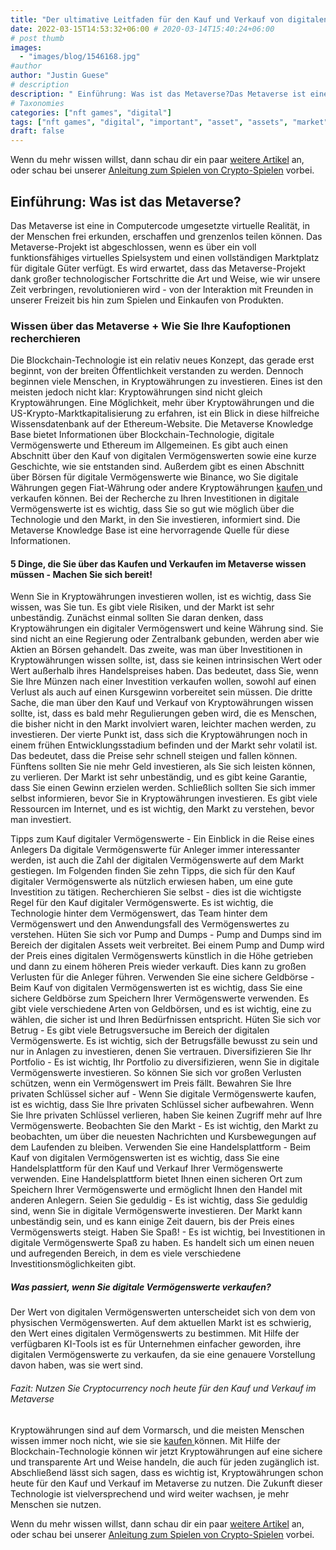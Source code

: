```yaml
---
title: "Der ultimative Leitfaden für den Kauf und Verkauf von digitalen Assets im Metaverse"
date: 2022-03-15T14:53:32+06:00 # 2020-03-14T15:40:24+06:00
# post thumb
images:
  - "images/blog/1546168.jpg"
#author
author: "Justin Guese"
# description
description: " Einführung: Was ist das Metaverse?Das Metaverse ist eine in Computercode umgesetzte virtuelle Realität, in der Menschen frei erkunden, erschaffen und gren"
# Taxonomies
categories: ["nft games", "digital"]
tags: ["nft games", "digital", "important", "asset", "assets", "market", "metaverse"]
draft: false
---
```



Wenn du mehr wissen willst, dann schau dir ein paar [weitere Artikel](/blog/) an, oder schau bei unserer [Anleitung zum Spielen von Crypto-Spielen](/services/how-do-i-get-started/) vorbei.


## Einführung: Was ist das Metaverse?

Das Metaverse ist eine in Computercode umgesetzte virtuelle Realität, in der Menschen frei erkunden, erschaffen und grenzenlos teilen können. Das Metaverse-Projekt ist abgeschlossen, wenn es über ein voll funktionsfähiges virtuelles Spielsystem und einen vollständigen Marktplatz für digitale Güter verfügt. Es wird erwartet, dass das Metaverse-Projekt dank großer technologischer Fortschritte die Art und Weise, wie wir unsere Zeit verbringen, revolutionieren wird - von der Interaktion mit Freunden in unserer Freizeit bis hin zum Spielen und Einkaufen von Produkten. 

### Wissen über das Metaverse + Wie Sie Ihre Kaufoptionen recherchieren

Die Blockchain-Technologie ist ein relativ neues Konzept, das gerade erst beginnt, von der breiten Öffentlichkeit verstanden zu werden. Dennoch beginnen viele Menschen, in Kryptowährungen zu investieren.
Eines ist den meisten jedoch nicht klar: Kryptowährungen sind nicht gleich Kryptowährungen. Eine Möglichkeit, mehr über Kryptowährungen und die US-Krypto-Marktkapitalisierung zu erfahren, ist ein Blick in diese hilfreiche Wissensdatenbank auf der Ethereum-Website.
Die Metaverse Knowledge Base bietet Informationen über Blockchain-Technologie, digitale Vermögenswerte und Ethereum im Allgemeinen. Es gibt auch einen Abschnitt über den Kauf von digitalen Vermögenswerten sowie eine kurze Geschichte, wie sie entstanden sind. Außerdem gibt es einen Abschnitt über Börsen für digitale Vermögenswerte wie Binance, wo Sie digitale Währungen gegen Fiat-Währung oder andere Kryptowährungen [ kaufen ](https://accounts.binance.com/en/register?ref=37092355) und verkaufen können.
Bei der Recherche zu Ihren Investitionen in digitale Vermögenswerte ist es wichtig, dass Sie so gut wie möglich über die Technologie und den Markt, in den Sie investieren, informiert sind. Die Metaverse Knowledge Base ist eine hervorragende Quelle für diese Informationen.

#### 5 Dinge, die Sie über das Kaufen und Verkaufen im Metaverse wissen müssen - Machen Sie sich bereit! 

Wenn Sie in Kryptowährungen investieren wollen, ist es wichtig, dass Sie wissen, was Sie tun. Es gibt viele Risiken, und der Markt ist sehr unbeständig. 
Zunächst einmal sollten Sie daran denken, dass Kryptowährungen ein digitaler Vermögenswert und keine Währung sind. Sie sind nicht an eine Regierung oder Zentralbank gebunden, werden aber wie Aktien an Börsen gehandelt. 
Das zweite, was man über Investitionen in Kryptowährungen wissen sollte, ist, dass sie keinen intrinsischen Wert oder Wert außerhalb ihres Handelspreises haben. Das bedeutet, dass Sie, wenn Sie Ihre Münzen nach einer Investition verkaufen wollen, sowohl auf einen Verlust als auch auf einen Kursgewinn vorbereitet sein müssen. 
Die dritte Sache, die man über den Kauf und Verkauf von Kryptowährungen wissen sollte, ist, dass es bald mehr Regulierungen geben wird, die es Menschen, die bisher nicht in den Markt involviert waren, leichter machen werden, zu investieren. 
Der vierte Punkt ist, dass sich die Kryptowährungen noch in einem frühen Entwicklungsstadium befinden und der Markt sehr volatil ist. Das bedeutet, dass die Preise sehr schnell steigen und fallen können. 
Fünftens sollten Sie nie mehr Geld investieren, als Sie sich leisten können, zu verlieren. Der Markt ist sehr unbeständig, und es gibt keine Garantie, dass Sie einen Gewinn erzielen werden. 
Schließlich sollten Sie sich immer selbst informieren, bevor Sie in Kryptowährungen investieren. Es gibt viele Ressourcen im Internet, und es ist wichtig, den Markt zu verstehen, bevor man investiert.

Tipps zum Kauf digitaler Vermögenswerte - Ein Einblick in die Reise eines Anlegers
Da digitale Vermögenswerte für Anleger immer interessanter werden, ist auch die Zahl der digitalen Vermögenswerte auf dem Markt gestiegen. Im Folgenden finden Sie zehn Tipps, die sich für den Kauf digitaler Vermögenswerte als nützlich erwiesen haben, um eine gute Investition zu tätigen.
Recherchieren Sie selbst - dies ist die wichtigste Regel für den Kauf digitaler Vermögenswerte. Es ist wichtig, die Technologie hinter dem Vermögenswert, das Team hinter dem Vermögenswert und den Anwendungsfall des Vermögenswertes zu verstehen. 
Hüten Sie sich vor Pump and Dumps - Pump and Dumps sind im Bereich der digitalen Assets weit verbreitet. Bei einem Pump and Dump wird der Preis eines digitalen Vermögenswerts künstlich in die Höhe getrieben und dann zu einem höheren Preis wieder verkauft. Dies kann zu großen Verlusten für die Anleger führen. 
Verwenden Sie eine sichere Geldbörse - Beim Kauf von digitalen Vermögenswerten ist es wichtig, dass Sie eine sichere Geldbörse zum Speichern Ihrer Vermögenswerte verwenden. Es gibt viele verschiedene Arten von Geldbörsen, und es ist wichtig, eine zu wählen, die sicher ist und Ihren Bedürfnissen entspricht. 
Hüten Sie sich vor Betrug - Es gibt viele Betrugsversuche im Bereich der digitalen Vermögenswerte. Es ist wichtig, sich der Betrugsfälle bewusst zu sein und nur in Anlagen zu investieren, denen Sie vertrauen. 
Diversifizieren Sie Ihr Portfolio - Es ist wichtig, Ihr Portfolio zu diversifizieren, wenn Sie in digitale Vermögenswerte investieren. So können Sie sich vor großen Verlusten schützen, wenn ein Vermögenswert im Preis fällt. 
Bewahren Sie Ihre privaten Schlüssel sicher auf - Wenn Sie digitale Vermögenswerte kaufen, ist es wichtig, dass Sie Ihre privaten Schlüssel sicher aufbewahren. Wenn Sie Ihre privaten Schlüssel verlieren, haben Sie keinen Zugriff mehr auf Ihre Vermögenswerte. 
Beobachten Sie den Markt - Es ist wichtig, den Markt zu beobachten, um über die neuesten Nachrichten und Kursbewegungen auf dem Laufenden zu bleiben. 
Verwenden Sie eine Handelsplattform - Beim Kauf von digitalen Vermögenswerten ist es wichtig, dass Sie eine Handelsplattform für den Kauf und Verkauf Ihrer Vermögenswerte verwenden. Eine Handelsplattform bietet Ihnen einen sicheren Ort zum Speichern Ihrer Vermögenswerte und ermöglicht Ihnen den Handel mit anderen Anlegern. 
Seien Sie geduldig - Es ist wichtig, dass Sie geduldig sind, wenn Sie in digitale Vermögenswerte investieren. Der Markt kann unbeständig sein, und es kann einige Zeit dauern, bis der Preis eines Vermögenswerts steigt. 
Haben Sie Spaß! - Es ist wichtig, bei Investitionen in digitale Vermögenswerte Spaß zu haben. Es handelt sich um einen neuen und aufregenden Bereich, in dem es viele verschiedene Investitionsmöglichkeiten gibt.

##### Was passiert, wenn Sie digitale Vermögenswerte verkaufen?

Der Wert von digitalen Vermögenswerten unterscheidet sich von dem von physischen Vermögenswerten. Auf dem aktuellen Markt ist es schwierig, den Wert eines digitalen Vermögenswerts zu bestimmen.
Mit Hilfe der verfügbaren KI-Tools ist es für Unternehmen einfacher geworden, ihre digitalen Vermögenswerte zu verkaufen, da sie eine genauere Vorstellung davon haben, was sie wert sind.

###### Fazit: Nutzen Sie Cryptocurrency noch heute für den Kauf und Verkauf im Metaverse

Kryptowährungen sind auf dem Vormarsch, und die meisten Menschen wissen immer noch nicht, wie sie sie [ kaufen ](https://accounts.binance.com/en/register?ref=37092355) können. Mit Hilfe der Blockchain-Technologie können wir jetzt Kryptowährungen auf eine sichere und transparente Art und Weise handeln, die auch für jeden zugänglich ist.
Abschließend lässt sich sagen, dass es wichtig ist, Kryptowährungen schon heute für den Kauf und Verkauf im Metaverse zu nutzen. Die Zukunft dieser Technologie ist vielversprechend und wird weiter wachsen, je mehr Menschen sie nutzen.


Wenn du mehr wissen willst, dann schau dir ein paar [weitere Artikel](/blog/) an, oder schau bei unserer [Anleitung zum Spielen von Crypto-Spielen](/services/how-do-i-get-started/) vorbei.

